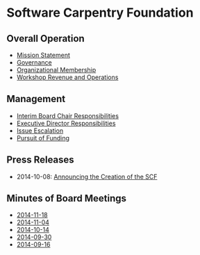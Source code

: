 Software Carpentry Foundation
=============================

Overall Operation
-----------------

*   [Mission Statement](mission-statement.md)
*   [Governance](governance.md)
*   [Organizational Membership](membership.md)
*   [Workshop Revenue and Operations](workshops.md)

Management
----------

*   [Interim Board Chair Responsibilities](board-chair.md)
*   [Executive Director Responsibilities](executive-director.md)
*   [Issue Escalation](issue-escalation.md)
*   [Pursuit of Funding](pursuit-of-funding.md)

Press Releases
--------------

*   2014-10-08: [Announcing the Creation of the SCF](press-releases/2014-10-08-announcing-creation-of-scf.md)


Minutes of Board Meetings
-------------------------

*   [2014-11-18](minutes/2014-11-18.md)
*   [2014-11-04](minutes/2014-11-04.md)
*   [2014-10-14](minutes/2014-10-14.md)
*   [2014-09-30](minutes/2014-09-30.md)
*   [2014-09-16](minutes/2014-09-16.md)
